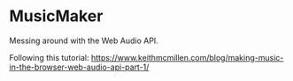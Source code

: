 # MusicMaker
Messing around with the Web Audio API.

Following this tutorial: https://www.keithmcmillen.com/blog/making-music-in-the-browser-web-audio-api-part-1/
